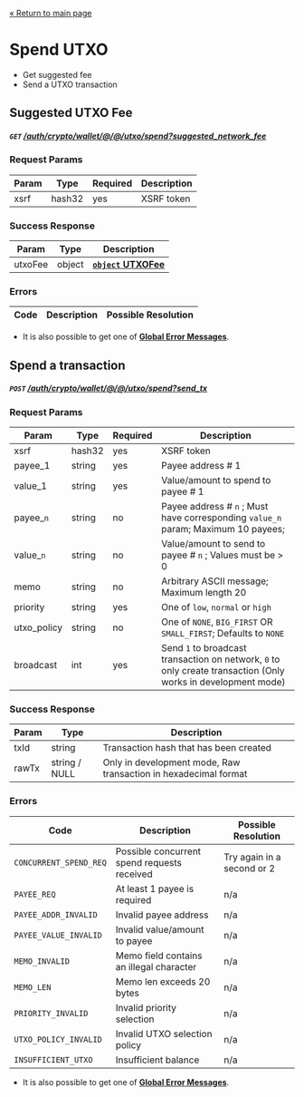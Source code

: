 [&laquo; Return to main page](../../../../../README.md)

# Spend UTXO

* Get suggested fee
* Send a UTXO transaction

## Suggested UTXO Fee
##### `GET`  [/auth/crypto/wallet/@/@/utxo/spend?suggested_network_fee]()

### Request Params

Param | Type | Required | Description
--- | --- | --- | ---
xsrf | hash32 | yes | XSRF token

### Success Response

Param | Type |  Description
--- | --- | --- 
utxoFee | object | [**`object` UTXOFee**](../../../../../models/CRYPTO.md#object-utxofee)

### Errors

Code | Description| Possible Resolution
--- | --- | ---


* It is also possible to get one of [**Global Error Messages**](../../../../../README.md#global-error-messages).

## Spend a transaction
##### `POST`  [/auth/crypto/wallet/@/@/utxo/spend?send_tx]()

### Request Params

Param | Type | Required | Description
--- | --- | --- | ---
xsrf | hash32 | yes | XSRF token
payee_1 | string | yes | Payee address # 1
value_1 | string | yes | Value/amount to spend to payee # 1
payee_`n` | string | no | Payee address # `n` ; Must have corresponding `value_n` param; Maximum 10 payees;
value_`n` | string | no | Value/amount to send to payee # `n` ; Values must be > 0
memo | string | no | Arbitrary ASCII message; Maximum length 20
priority | string | yes | One of `low`, `normal` or `high`
utxo_policy | string | no | One of `NONE`, `BIG_FIRST` OR `SMALL_FIRST`; Defaults to `NONE`
broadcast | int | yes | Send `1` to broadcast transaction on network, `0` to only create transaction (Only works in development mode)

### Success Response

Param | Type |  Description
--- | --- | --- 
txId | string | Transaction hash that has been created
rawTx | string / NULL | Only in development mode, Raw transaction in hexadecimal format

### Errors

Code | Description| Possible Resolution
--- | --- | ---
`CONCURRENT_SPEND_REQ` | Possible concurrent spend requests received | Try again in a second or 2
`PAYEE_REQ` | At least 1 payee is required | n/a
`PAYEE_ADDR_INVALID` | Invalid payee address | n/a
`PAYEE_VALUE_INVALID` | Invalid value/amount to payee | n/a
`MEMO_INVALID` | Memo field contains an illegal character | n/a
`MEMO_LEN` | Memo len exceeds 20 bytes | n/a
`PRIORITY_INVALID` | Invalid priority selection | n/a
`UTXO_POLICY_INVALID` | Invalid UTXO selection policy | n/a
`INSUFFICIENT_UTXO` | Insufficient balance | n/a

* It is also possible to get one of [**Global Error Messages**](../../../../../README.md#global-error-messages).